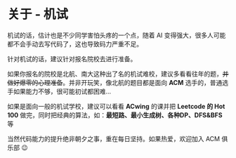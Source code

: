# 关于 - 机试

机试的话，估计也是不少同学害怕头疼的一个点，随着 AI 变得强大，很多人可能都不会手动去写代码了，这也导致码力严重不足。

针对机试的话，建议针对报名院校去进行准备。

如果你报名的院校是北航、南大这种出了名的机试难校，建议多看看往年的题，~~并做好爆零的心理准备~~。并非开玩笑，像北航的题目都是面向 **ACM** 选手的，普通选手如果能力不够，很可能初试都困难...

如果是面向一般的机试学校，建议可以看看 **ACwing** 的课并把 **Leetcode 的 Hot 100** 做完，同时把经典的算法，如：**最短路、最小生成树、各种DP、DFS&BFS** 等

当然代码能力的提升绝非朝夕之事，重在每日坚持。如果热爱，欢迎加入 ACM 俱乐部 😉